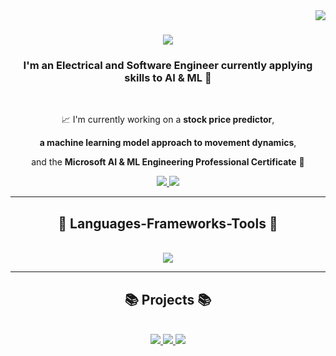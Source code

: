 <img align="right" src="https://visitor-badge.laobi.icu/badge?page_id=redabaki.redabaki" />

<h1 align="center">
  <a href=https://git.io/typing-svg">
    <img src="https://readme-typing-svg.herokuapp.com/?font=Anton&size=35&center=true&vCenter=true&width=500&height=70&duration=4000&lines=Hi+There!+👋;+I'm+Reda+A.+Baki!;" />
  </a>
</h1>

<h3 align="center">I'm an Electrical and Software Engineer currently applying skills to AI & ML 🚀 </h3>

<br/>

<div align="center">

📈 I'm currently working on a **stock price predictor**,

**a machine learning model approach to movement dynamics**,

and the **Microsoft AI & ML Engineering Professional Certificate** 📒

</div>

<div align="center">
  <a href="mailto:reda.h.baki@gmail.com">
    <img src="https://img.shields.io/badge/Gmail-D14836?style=for-the-badge&logo=gmail&logoColor=white"(#)>
  </a>
  <a href="https://in.linkedin.com/in/reda-abdel-baki" target="_blank">
    <img src="https://custom-icon-badges.demolab.com/badge/LinkedIn-0A66C2?style=for-the-badge&logo=linkedin-white&logoColor=fff)"(#)>
  </a>
</div>
  
  <hr/>

<h2 align="center"> 👾 Languages-Frameworks-Tools 👾 </h2>
<br/>
<div align="center">
  <a href="https://skillicons.dev">
    <img src="https://skillicons.dev/icons?i=python,c,java,matlab,pytorch,sklearn,tensorflow,azure,github,vscode&perline=5" />
  </a>
</div>

  <hr/>

<h2 align="center"> 📚 Projects 📚 </h2>
<br/>
<div align="center">
  <a href="https://github.com/redabaki/Object-Detection">
    <img src="https://img.shields.io/badge/Street Object Detection-%23121011.svg?style=for-the-badge&logo=github&logoColor=white)](#)" />
  </a>
  <a href="https://github.com/redabaki/Video-Analysis">
    <img src="https://img.shields.io/badge/Video Analysis-%23121011.svg?style=for-the-badge&logo=github&logoColor=white)](#)" />
  </a>
  <a href="https://github.com/redabaki/Falling-Object">
    <img src="https://img.shields.io/badge/Falling Object Mini Game-%23121011.svg?style=for-the-badge&logo=github&logoColor=white)](#)" />
  </a>
</div>

<!--
**redabaki/redabaki** is a ✨ _special_ ✨ repository because its `README.md` (this file) appears on your GitHub profile.

Here are some ideas to get you started:

- 🔭 I’m currently working on ...
- 🌱 I’m currently learning ...
- 👯 I’m looking to collaborate on ...
- 🤔 I’m looking for help with ...
- 💬 Ask me about ...
- 📫 How to reach me: ...
- 😄 Pronouns: ...
- ⚡ Fun fact: ...
-->
